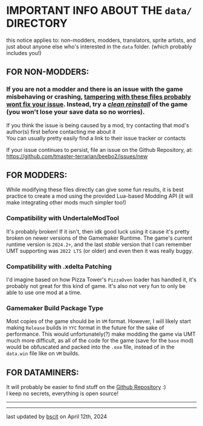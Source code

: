 # IMPORTANT INFO ABOUT THE `data/` DIRECTORY
this notice applies to: non-modders, modders, translators, sprite artists, and just about anyone else who's interested in the `data` folder. (which probably includes you!)

## FOR NON-MODDERS:
### If you are not a modder and there is an issue with the game misbehaving or crashing, <ins>**tampering with these files probably wont fix your issue**</ins>. Instead, try a <ins>*clean reinstall*</ins> of the game (you won't lose your save data so no worries).

If you think the issue is being caused by a mod, try contacting that mod's author(s) first before contacting me about it
<br>You can usually pretty easily find a link to their issue tracker or contacts

If your issue continues to persist, file an issue on the Github Repository, at: https://github.com/tmaster-terrarian/beebo2/issues/new

## FOR MODDERS:
While modifying these files directly can give some fun results, it is best practice to create a mod using the provided Lua-based Modding API (it will make integrating other mods much simpler too!)

### Compatibility with UndertaleModTool
It's probably broken! If it isn't, then idk good luck using it cause it's pretty broken on newer versions of the Gamemaker Runtime. The game's current runtime version is `2024.2+`, and the last *stable* version that I can remember UMT supporting was `2022 LTS` (or older) and even then it was really buggy.

### Compatibility with .xdelta Patching
I'd imagine based on how Pizza Tower's `PizzaOven` loader has handled it, it's probably not great for this kind of game. It's also not very fun to only be able to use one mod at a time.

### Gamemaker Build Package Type
Most copies of the game should be in `VM` format. However, I will likely start making `Release` builds in `YYC` format in the future for the sake of performance. This would unfortunately(?) make modding the game via UMT much more difficult, as all of the code for the game (save for the `base` mod) would be obfuscated and packed into the `.exe` file, instead of in the `data.win` file like on `VM` builds.

## FOR DATAMINERS:
It will probably be easier to find stuff on the [Github Repository](https://github.com/tmaster-terrarian/beebo2) :)<br>
I keep no secrets, everything is open source!

---
---
last updated by [bscit](https://github.com/tmaster-terrarian) on April 12th, 2024
